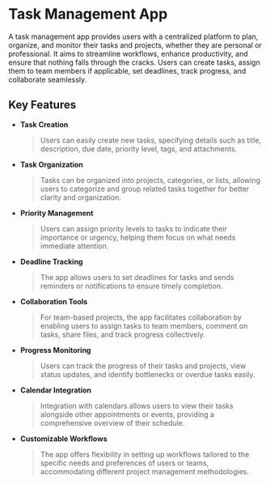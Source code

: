 # Task Management App

A task management app provides users with a centralized platform to plan, organize, and monitor their tasks and projects, whether they are personal or professional. It aims to streamline workflows, enhance productivity, and ensure that nothing falls through the cracks. Users can create tasks, assign them to team members if applicable, set deadlines, track progress, and collaborate seamlessly.


## Key Features

- **Task Creation**
  > Users can easily create new tasks, specifying details such as title, description, due date, priority level, tags, and attachments.

- **Task Organization**
  > Tasks can be organized into projects, categories, or lists, allowing users to categorize and group related tasks together for better clarity and organization.

- **Priority Management**
  > Users can assign priority levels to tasks to indicate their importance or urgency, helping them focus on what needs immediate attention.

- **Deadline Tracking**
  > The app allows users to set deadlines for tasks and sends reminders or notifications to ensure timely completion.

- **Collaboration Tools**
  > For team-based projects, the app facilitates collaboration by enabling users to assign tasks to team members, comment on tasks, share files, and track progress collectively.

- **Progress Monitoring**
  > Users can track the progress of their tasks and projects, view status updates, and identify bottlenecks or overdue tasks easily.

- **Calendar Integration**
  > Integration with calendars allows users to view their tasks alongside other appointments or events, providing a comprehensive overview of their schedule.

- **Customizable Workflows**
  > The app offers flexibility in setting up workflows tailored to the specific needs and preferences of users or teams, accommodating different project management methodologies.

